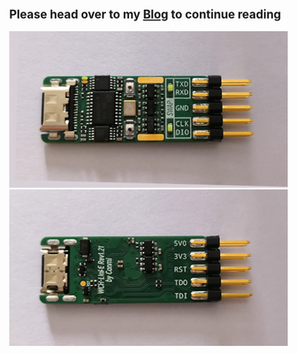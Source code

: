 ## Please head over to my [Blog](https://blog.canmi.xyz/2024/06/02/WCH-LinkE_en_US/) to continue reading
![ ](img/WCH-LinkE_F.webp)
![ ](img/WCH-LinkE_B.webp)
